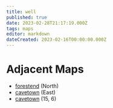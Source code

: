 ```yaml
---
title: well
published: true
date: 2023-02-28T21:17:19.000Z
tags: maps
editor: markdown
dateCreated: 2023-02-16T00:00:00.000Z
---
```



# Adjacent Maps
 * [forestend](/maps/forestend) (North)
 * [cavetown](/maps/cavetown) (East)
 * [cavetown](/maps/cavetown) (15, 6)
